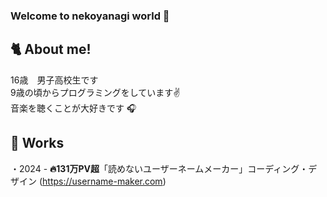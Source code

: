 ### Welcome to nekoyanagi world 💖

## 🐈 About me!
16歳　男子高校生です  
9歳の頃からプログラミングをしています✌️  
音楽を聴くことが大好きです 🎧

## 💼 Works
・2024 - **🔥131万PV超**「読めないユーザーネームメーカー」コーディング・デザイン (https://username-maker.com)
